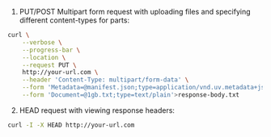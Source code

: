 1. PUT/POST Multipart form request with uploading files and specifying different content-types for parts:
```bash
curl \
    --verbose \
    --progress-bar \
    --location \
    --request PUT \
    http://your-url.com \
    --header 'Content-Type: multipart/form-data' \
    --form 'Metadata=@manifest.json;type=application/vnd.uv.metadata+json' \
    --form 'Document=@1gb.txt;type=text/plain'>response-body.txt
```

2. HEAD request with viewing response headers:
```bash
curl -I -X HEAD http://your-url.com
```
